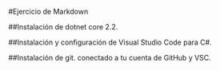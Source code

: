 #Ejercicio de Markdown

##Instalación de dotnet core 2.2.

##Instalación y configuración de Visual Studio Code para C#.

##Instalación de git. conectado a tu cuenta de GitHub y VSC.